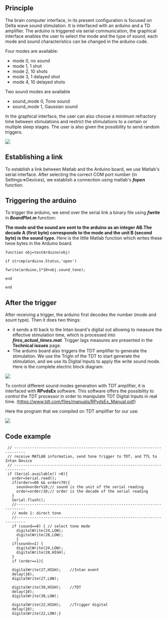 ## Principle

The brain computer interface, in its present configuration is focused on Delta wave sound stimulation. It is interfaced with an arduino and a TD amplifier. The arduino is triggered via serial communication, the graphical interface enables the user to select the mode and the type of sound, each mode and sound characteristics can be changed in the arduino code.

Four modes are available:
* mode 0, no sound
* mode 1, 1 shot
* mode 2, 10 shots
* mode 3, 1 delayed shot 
* mode 4, 10 delayed shots

Two sound modes are available
* sound_mode 0, Tone sound 
* sound_mode 1, Gaussian sound

In the graphical interface, the user can also choose a minimum refractory time between stimulations and restrict the stimulations to a certain or multiple sleep stages. The user is also given the possibility to send random triggers.

![](https://user-images.githubusercontent.com/41677251/43528325-fc072612-95a8-11e8-810c-1b46bf0788ae.PNG)

## Establishing a link
To establish a link between Matlab and the Arduino board, we use Matlab's serial interface. After selecting the correct COM port number (in Settings=>Devices), we establish a connection using matlab's **_fopen_** function.

## Triggering the arduino
To trigger the arduino, we send over the serial link a binary file using **_fwrite_** in **_BoardPlot.m_** function:

**The mode and the sound are sent to the arduino as an integer AB.The decade A (first byte) corresponds to the mode and the unit B (second byte) is the sound type.** Here is the little Matlab function which writes these twoe bytes in the Arduino board.  

`function obj=testArduino(obj)`

`if strcmp(arduino.Status,'open')`

`fwrite(arduino,1*10+obj.sound_tone);`

`end`

`end`

## After the trigger
After receiving a trigger, the arduino first decodes the number (mode and sount type). Then it does two things: 

* it sends a ttl back to the Intan board's digital out allowing to measure the effective stimulation time, which is processed into **_fires_actual_times.mat_**. Trigger lags measures are presented in the **Technical issues** page. 
* The arduino board also triggers the TDT amplifier to generate the stimulation. We use the TrigIn of the TDT to start generate the stimulation, and we use its Digital Inputs to apply the write sound mode. Here is the complete electric block diagram:
 
![](https://user-images.githubusercontent.com/41677251/43641808-4e12e996-9725-11e8-9d03-ab40f7542165.PNG)

To control different sound modes generation with TDT amplifier, it is interfaced with **RPvdsEx** software. This software offers the possibility to control the TDT processor in order to manipulate TDT Digital Inputs in real time. (https://www.tdt.com/files/manuals/RPvdsEx_Manual.pdf)

Here the program that we compiled on TDT amplifier for our use:

![](https://user-images.githubusercontent.com/41677251/43640396-17a0db84-9720-11e8-9179-f4652a1048c0.PNG)

## Code example

 ```void loop(){
  // ---------------------------------------------------------------------------
  // receive MATLAB information, send tone trigger to TDT, and TTL to Intan Device
  // ---------------------------------------------------------------------------
  if (Serial.available() >0){
    order=Serial.read();
    if(order>=00 && order<70){
      sound=order%10;// sound is the unit of the serial reading
      order=order/10;// order is the decade of the serial reading
    }
    Serial.flush(); 
    //--------------------------------------------------------------------------
    // mode 1: direct tone
    //--------------------------------------------------------------------------
    if (sound==0) { // select tone mode
      digitalWrite(24,LOW);
      digitalWrite(28,LOW);
      }
    if(sound==1) {
      digitalWrite(24,LOW);
      digitalWrite(28,HIGH);
    }
    if (order==1){
    
    digitalWrite(27,HIGH);    //Intan event      
    delay(10);
    digitalWrite(27,LOW);
        
    digitalWrite(30,HIGH);    //TDT
    delay(10);
    digitalWrite(30,LOW);
    
    digitalWrite(22,HIGH);    //Trigger digital
    delay(10);
    digitalWrite(22,LOW);} 
 ```